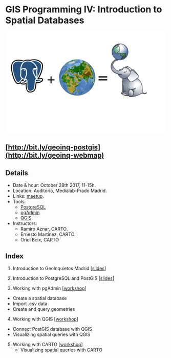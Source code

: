 # GIS Programming IV: Introduction to Spatial Databases

![img](img/postgis.png)

## [http://bit.ly/geoinq-postgis](http://bit.ly/geoinq-webmap)

## Details


* Date & hour: October 28th 2017, 11-15h.
* Location: Auditorio, Medialab-Prado Madrid.
* Links: [meetup](https://www.meetup.com/es-ES/preview/Geoinquietos-MAD/events/243363198).
* Tools:
  * [PostgreSQL](https://www.postgresql.org/download/)
  * [pgAdmin](https://www.pgadmin.org/download/)
  * [QGIS](http://www.qgis.org/en/site/forusers/download.html)
* Instructors:
  * Ramiro Aznar, CARTO.
  * Ernesto Martínez, CARTO.
  * Oriol Boix, CARTO


## Index

1. Introduction to GeoInquietos Madrid [[slides](https://docs.google.com/presentation/d/1h-Q5aLWjohNpPHOpsCDXg8Ocenc-YIzr08q6G1cKsgY/edit#slide=id.p)]

2. Introduction to PostgreSQL and PostGIS [[slides](https://docs.google.com/presentation/d/16nIAplbGO-tYCvJrwBOezHyXbJqoJW1hMTGNENLerpY/edit#slide=id.p)]

3. Working with pgAdmin [[workshop](exercises/pgAdmin.md)]

  * Create a spatial database
  * Import .csv data
  * Create and query geometries


4. Working with QGIS [[workshop](exercises/qgis.md)]

  * Connect PostGIS database with QGIS
  * Visualizing spatial queries with QGIS
5. Working with CARTO [[workshop](exercises/carto.md)]
   * Visualizing spatial queries with CARTO

